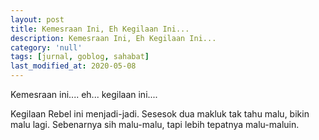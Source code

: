 ```yaml
---
layout: post
title: Kemesraan Ini, Eh Kegilaan Ini...
description: Kemesraan Ini, Eh Kegilaan Ini...
category: 'null'
tags: [jurnal, goblog, sahabat]
last_modified_at: 2020-05-08
---
```


Kemesraan ini.... eh... kegilaan ini....

Kegilaan Rebel ini menjadi-jadi. Sesesok dua makluk tak tahu malu, bikin malu lagi. Sebenarnya sih malu-malu, tapi lebih tepatnya malu-maluin.

